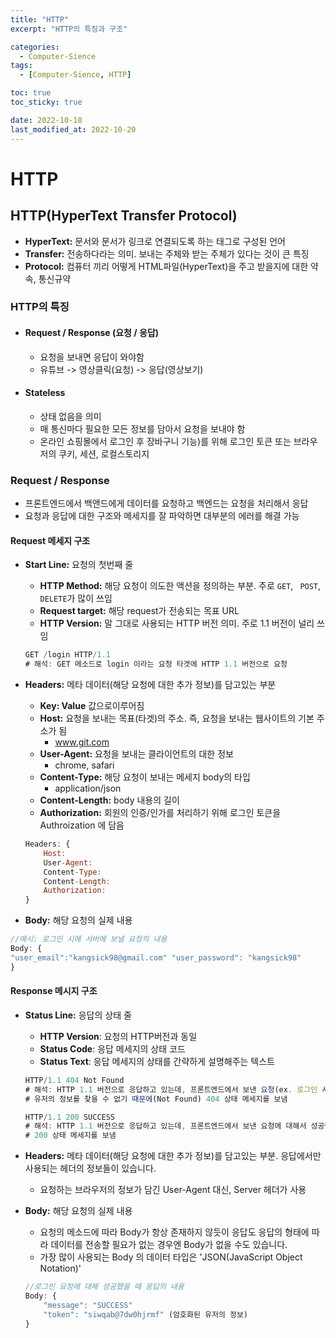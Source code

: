 ```yaml
---
title: "HTTP"
excerpt: "HTTP의 특징과 구조"

categories:
  - Computer-Sience
tags:
  - [Computer-Sience, HTTP]

toc: true
toc_sticky: true

date: 2022-10-18
last_modified_at: 2022-10-20
---
```


# HTTP

## HTTP(HyperText Transfer Protocol)

- **HyperText:** 문서와 문서가 링크로 연결되도록 하는 태그로 구성된 언어
- **Transfer:** 전송하다라는 의미. 보내는 주체와 받는 주체가 있다는 것이 큰 특징
- **Protocol:** 컴퓨터 끼리 어떻게 HTML파일(HyperText)을 주고 받을지에 대한 약속, 통신규약

### HTTP의 특징

- #### Request / Response (요청 / 응답)

  - 요청을 보내면 응답이 와야함
  - 유튜브 -> 영상클릭(요청) -> 응답(영상보기)

- #### Stateless

  - 상태 없음을 의미
  - 매 통신마다 필요한 모든 정보를 담아서 요청을 보내야 함
  - 온라인 쇼핑몰에서 로그인 후 장바구니 기능)를 위해 로그인 토큰 또는 브라우저의 쿠키, 세션, 로컬스토리지

### Request / Response

- 프론트엔드에서 백앤드에게 데이터를 요청하고 백엔드는 요청을 처리해서 응답
- 요청과 응답에 대한 구조와 메세지를 잘 파악하면 대부분의 에러를 해결 가능

#### Request 메세지 구조

- **Start Line:** 요청의 첫번째 줄

  - **HTTP Method:** 해당 요청이 의도한 액션을 정의하는 부분. 주로 `GET`, ` POST`, `DELETE`가 많이 쓰임
  - **Request target:** 해당 request가 전송되는 목표 URL
  - **HTTP Version:** 말 그대로 사용되는 HTTP 버전 의미. 주로 1.1 버전이 널리 쓰임

  ```js
  GET /login HTTP/1.1
  # 해석: GET 메소드로 login 이라는 요청 타겟에 HTTP 1.1 버전으로 요청
  ```

- **Headers:** 메타 데이터(해당 요청에 대한 추가 정보)를 담고있는 부분

  - **Key: Value** 값으로이루어짐
  - **Host:** 요청을 보내는 목표(타겟)의 주소. 즉, 요청을 보내는 웹사이트의 기본 주소가 됨
    - www.git.com
  - **User-Agent:** 요청을 보내는 클라이언트의 대한 정보
    - chrome, safari
  - **Content-Type:** 해당 요청이 보내는 메세지 body의 타입
    - application/json
  - **Content-Length:** body 내용의 길이
  - **Authorization:** 회원의 인증/인가를 처리하기 위해 로그인 토큰을 Authroization 에 담음

  ```js
  Headers: {
      Host:
      User-Agent:
      Content-Type:
      Content-Length:
      Authorization:
  }
  ```

- **Body:** 해당 요청의 실제 내용

```js
//예시: 로그인 시에 서버에 보낼 요청의 내용
Body: {
"user_email":"kangsick98@gmail.com" "user_password": "kangsick98"
}
```

#### Response 메시지 구조

- **Status Line:** 응답의 상태 줄

  - **HTTP Version**: 요청의 HTTP버전과 동일
  - **Status Code**: 응답 메세지의 상태 코드
  - **Status Text**: 응답 메세지의 상태를 간략하게 설명해주는 텍스트

  ```js
  HTTP/1.1 404 Not Found
  # 해석: HTTP 1.1 버전으로 응답하고 있는데, 프론트엔드에서 보낸 요청(ex. 로그인 시도)에 대해서
  # 유저의 정보를 찾을 수 없기 때문에(Not Found) 404 상태 메세지를 보냄

  HTTP/1.1 200 SUCCESS
  # 해석: HTTP 1.1 버전으로 응답하고 있는데, 프론트엔드에서 보낸 요청에 대해서 성공했기 때문에
  # 200 상태 메세지를 보냄
  ```

- **Headers:** 메타 데이터(해당 요청에 대한 추가 정보)를 담고있는 부분. 응답에서만 사용되는 헤더의 정보들이 있습니다.

  - 요청하는 브라우저의 정보가 담긴 User-Agent 대신, Server 헤더가 사용

- **Body:** 해당 요청의 실제 내용

  - 요청의 메소드에 따라 Body가 항상 존재하지 않듯이 응답도 응답의 형태에 따라 데이터를 전송할 필요가 없는 경우엔 Body가 없을 수도 있습니다.
  - 가장 많이 사용되는 Body 의 데이터 타입은 'JSON(JavaScript Object Notation)'

  ```js
  //로그인 요청에 대해 성공했을 때 응답의 내용
  Body: {
      "message": "SUCCESS"
      "token": "siwqab@7dw0hjrmf" (암호화된 유저의 정보)
  }
  ```

